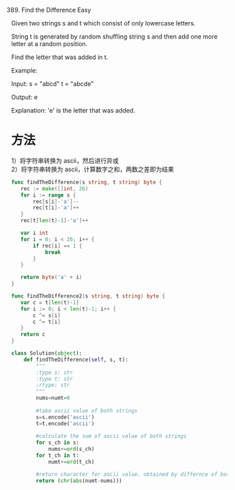 389. Find the Difference
Easy

Given two strings s and t which consist of only lowercase letters.

String t is generated by random shuffling string s and then add one more letter at a random position.

Find the letter that was added in t.

Example:

Input:
s = "abcd"
t = "abcde"

Output:
e

Explanation:
'e' is the letter that was added.

# 方法

 1）将字符串转换为 ascii，然后进行异或  
 2）将字符串转换为 ascii，计算数字之和，两数之差即为结果

 ```go
 func findTheDifference(s string, t string) byte {
	rec := make([]int, 26)
	for i := range s {
		rec[s[i]-'a']--
		rec[t[i]-'a']++
	}
	rec[t[len(t)-1]-'a']++

	var i int
	for i = 0; i < 26; i++ {
		if rec[i] == 1 {
			break
		}
	}

	return byte('a' + i)
}

func findTheDifference2(s string, t string) byte {
	var c = t[len(t)-1]
	for i := 0; i < len(t)-1; i++ {
		c ^= s[i]
		c ^= t[i]
	}
	return c
}
```


```python
class Solution(object):
    def findTheDifference(self, s, t):
        """
        :type s: str
        :type t: str
        :rtype: str
        """
        nums=numt=0
        
        #take ascii value of both strings
        s=s.encode('ascii')
        t=t.encode('ascii')
        
        #calculate the sum of ascii value of both strings
        for s_ch in s:
            nums+=ord(s_ch)
        for t_ch in t:
            numt+=ord(t_ch)

        #return character for ascii value. obtained by differnce of both strings
        return (chr(abs(numt-nums)))
```